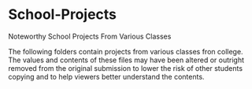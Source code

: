 # School-Projects
Noteworthy School Projects From Various Classes

The following folders contain projects from various classes fron college. The values and contents of these files may have been altered or outright removed from the original submission to lower the risk of other students copying and to help viewers better understand the contents.
